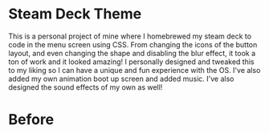 # Steam Deck Theme
This is a personal project of mine where I homebrewed my steam deck to code in the menu screen using CSS. From changing the icons of the button layout, and even changing the shape and disabling the blur effect, it took a ton of work and it looked amazing! I personally designed and tweaked this to my liking so I can have a unique and fun experience with the OS. I've also added my own animation boot up screen and added music. I've also designed the sound effects of my own as well!

# Before

